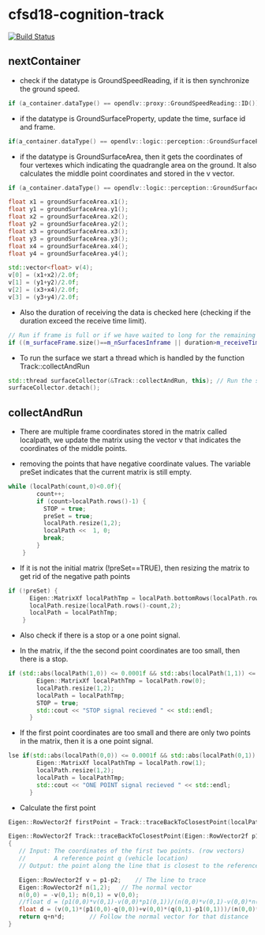 # cfsd18-cognition-track
[![Build Status](https://travis-ci.org/cfsd/cfsd18-cognition-track.svg?branch=master)](https://travis-ci.org/cfsd/cfsd18-cognition-track)

## nextContainer

- check if the datatype is GroundSpeedReading, if it is then synchronize the ground speed.

```cpp
if (a_container.dataType() == opendlv::proxy::GroundSpeedReading::ID())
```

- if the datatype is GroundSurfaceProperty, update the time, surface id and frame.

```cpp
if(a_container.dataType() == opendlv::logic::perception::GroundSurfaceProperty::ID())
```

- if the datatype is GroundSurfaceArea, then it gets the coordinates of four vertexes which indicating the quadrangle area on the ground. It also calculates the middle point coordinates and stored in the v vector.

```cpp
if (a_container.dataType() == opendlv::logic::perception::GroundSurfaceArea::ID())
```

```cpp
float x1 = groundSurfaceArea.x1();
float y1 = groundSurfaceArea.y1();
float x2 = groundSurfaceArea.x2();
float y2 = groundSurfaceArea.y2();
float x3 = groundSurfaceArea.x3();
float y3 = groundSurfaceArea.y3();
float x4 = groundSurfaceArea.x4();
float y4 = groundSurfaceArea.y4();
```

```cpp
std::vector<float> v(4);
v[0] = (x1+x2)/2.0f;
v[1] = (y1+y2)/2.0f;
v[2] = (x3+x4)/2.0f;
v[3] = (y3+y4)/2.0f;
```

- Also the duration of receiving the data is checked here (checking if the duration exceed the receive time limit).

```cpp
// Run if frame is full or if we have waited to long for the remaining messages
if ((m_surfaceFrame.size()==m_nSurfacesInframe || duration>m_receiveTimeLimit))
```

- To run the surface we start a thread which is handled by the function Track::collectAndRun

```cpp
std::thread surfaceCollector(&Track::collectAndRun, this); // Run the surface in a thread
surfaceCollector.detach();
```

## collectAndRun

- There are multiple frame coordinates stored in the matrix called localpath, we update the matrix using the vector v that indicates the coordinates of the middle points.

- removing the points that have negative coordinate values. The variable preSet indicates that the current matrix is still empty.

```cpp
while (localPath(count,0)<0.0f){
        count++;
        if (count>localPath.rows()-1) {
          STOP = true;
          preSet = true;
          localPath.resize(1,2);
          localPath <<  1, 0;
          break;
        }
    }
```

- If it is not the initial matrix (!preSet==TRUE), then resizing the matrix to get rid of the negative path points

```cpp
if (!preSet) {
      Eigen::MatrixXf localPathTmp = localPath.bottomRows(localPath.rows()-count);
      localPath.resize(localPath.rows()-count,2);
      localPath = localPathTmp;
    }
```

- Also check if there is a stop or a one point signal.

- In the matrix, if the the second point coordinates are too small, then there is a stop.

```cpp
if (std::abs(localPath(1,0)) <= 0.0001f && std::abs(localPath(1,1)) <= 0.0001f) {
        Eigen::MatrixXf localPathTmp = localPath.row(0);
        localPath.resize(1,2);
        localPath = localPathTmp;
        STOP = true;
        std::cout << "STOP signal recieved " << std::endl;
      }
```

- If the first point coordinates are too small and there are only two points in the matrix, then it is a one point signal.

```cpp
lse if(std::abs(localPath(0,0)) <= 0.0001f && std::abs(localPath(0,1)) <= 0.0001f && localPath.rows()<3){
        Eigen::MatrixXf localPathTmp = localPath.row(1);
        localPath.resize(1,2);
        localPath = localPathTmp;
        std::cout << "ONE POINT signal recieved " << std::endl;
      }
```

- Calculate the first point

```cpp
Eigen::RowVector2f firstPoint = Track::traceBackToClosestPoint(localPath.row(0), localPath.row(1), Eigen::RowVector2f::Zero(1,2))
```

```cpp
Eigen::RowVector2f Track::traceBackToClosestPoint(Eigen::RowVector2f p1, Eigen::RowVector2f p2, Eigen::RowVector2f q)
{
   // Input: The coordinates of the first two points. (row vectors)
   //        A reference point q (vehicle location)
   // Output: the point along the line that is closest to the reference point.

   Eigen::RowVector2f v = p1-p2;	// The line to trace
   Eigen::RowVector2f n(1,2);	// The normal vector
   n(0,0) = -v(0,1); n(0,1) = v(0,0);
   //float d = (p1(0,0)*v(0,1)-v(0,0)*p1(0,1))/(n(0,0)*v(0,1)-v(0,0)*n(0,1)); // Shortest distance between [0,0] and the vector
   float d = (v(0,1)*(p1(0,0)-q(0,0))+v(0,0)*(q(0,1)-p1(0,1)))/(n(0,0)*v(0,1)-v(0,0)*n(0,1)); // Shortest distance between q and the vector
   return q+n*d;       // Follow the normal vector for that distance
}
```


